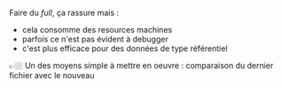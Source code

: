 Faire du _full_, ça rassure mais : 
- cela consomme des resources machines
- parfois ce n'est pas évident à debugger
- c'est plus efficace pour des données de type référentiel

👉🏼 Un des moyens simple à mettre en oeuvre : comparaison du dernier fichier avec le nouveau


